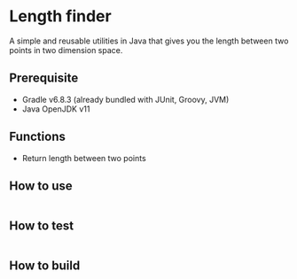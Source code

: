# Length finder

A simple and reusable utilities in Java that gives you the length between two points in two dimension space.

## Prerequisite

-   Gradle v6.8.3 (already bundled with JUnit, Groovy, JVM)
-   Java OpenJDK v11

## Functions

-   Return length between two points

## How to use

```

```

## How to test

```

```

## How to build

```


```
